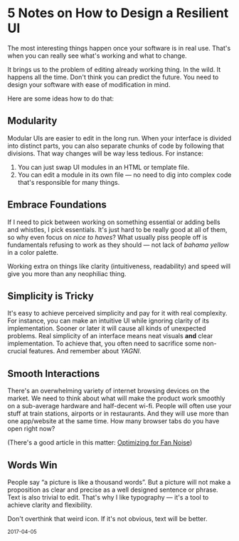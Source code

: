 # 5 Notes on How to Design a Resilient UI

The most interesting things happen once your software is in real use.
That's when you can really see what's working and what to change.

It brings us to the problem of editing already working thing. In the wild.
It happens all the time. Don't think you can predict the future.
You need to design your software with ease of modification in mind.

Here are some ideas how to do that:

## Modularity

Modular UIs are easier to edit in the long run.
When your interface is divided into distinct parts,
you can also separate chunks of code by following that divisions.
That way changes will be way less tedious. For instance:

1. You can just swap UI modules in an HTML or template file.
2. You can edit a module in its own file — no need to dig into complex code
that's responsible for many things.

## Embrace Foundations

If I need to pick between working on something essential or adding
bells and whistles, I pick essentials.
It's just hard to be really good at all of them,
so why even focus on *nice to haves*?
What usually piss people off is fundamentals refusing to work as they
should — not lack of *bahama yellow* in a color palette.

Working extra on things like clarity (intuitiveness, readability) and speed
will give you more than any neophiliac thing.

## Simplicity is Tricky

It's easy to achieve perceived simplicity and pay for it with real complexity.
For instance,
you can make an intuitive UI while ignoring clarity of its implementation.
Sooner or later it will cause all kinds of unexpected problems.
Real simplicity of an interface means neat visuals **and** clear implementation.
To achieve that, you often need to sacrifice some non-crucial features.
And remember about *YAGNI*.

## Smooth Interactions

There's an overwhelming variety of internet browsing devices on the market.
We need to think about what will make the product work smoothly on
a sub-average hardware and half-decent wi-fi.
People will often use your stuff at train stations,
airports or in restaurants.
And they will use more than one app/website at the same time.
How many browser tabs do you have open right now?

(There's a good article in this matter:
[Optimizing for Fan Noise](http://prog21.dadgum.com/61.html))

## Words Win

People say “a picture is like a thousand words”.
But a picture will not make a proposition as clear and precise
as a well designed sentence or phrase.
Text is also trivial to edit.
That's why I like typography — it's a tool to achieve clarity and flexibility.

Don't overthink that weird icon. If it's not obvious, text will be better.

<small>2017-04-05</small>
